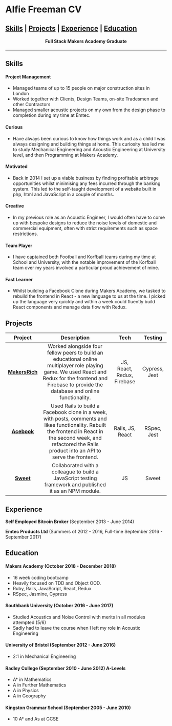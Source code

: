 # Alfie Freeman CV

[Skills](#skills) |  [Projects](#projects) | [Experience](#experience) | [Education](#education)
-----------------

<h4 align=center>Full Stack Makers Academy Graduate</h4>



-----------------
## Skills

#### Project Management

- Managed teams of up to 15 people on major construction sites in London
- Worked together with Clients, Design Teams, on-site Tradesmen and other Contractors
- Managed smaller acoustic projects on my own from the design phase to completion during my time at Emtec.

#### Curious

- Have always been curious to know how things work and as a child I was always designing and building things at home. This curiosity has led me to study Mechanical Engineering and Acoustic Engineering at University level, and then Programming at Makers Academy.   

#### Motivated

- Back in 2014 I set up a viable business by finding profitable arbitrage opportunities whilst minimising any fees incurred through the banking system. This led to the self-taught development of a website built in php, html and JavaScript in a couple of months.

#### Creative

- In my previous role as an Acoustic Engineer, I would often have to come up with bespoke designs to reduce the noise levels of domestic and commercial equipment, often with strict requirements such as space restrictions.

#### Team Player

- I have captained both Football and Korfball teams during my time at School and University, with the notable improvement of the Korfball team over my years involved a particular proud achievement of mine.

#### Fast Learner

- Whilst building a Facebook Clone during Makers Academy, we tasked to rebuild the frontend in React - a new language to us at the time. I picked up the language very quickly and within a week could fluently build React components and manage data flow with Redux.

## Projects

|Project|Description|Tech|Testing|
|:-:|:-:|:-:|:-:|
|[__MakersRich__](https://github.com/toddpla/makersrich) |Worked alongside four fellow peers to build an educational online multiplayer role playing game. We used React and Redux for the frontend and Firebase to provide the database and online functionality. |JS, React, Redux, Firebase|Cypress, Jest|
|[__Acebook__](https://github.com/toddpla/acebook-stars) | Used Rails to build a Facebook clone in a week, with posts, comments and likes functionality. Rebuilt the frontend in React in the second week, and refactored the Rails product into an API to serve the frontend. |Rails, JS, React|RSpec, Jest|
|[__Sweet__](https://github.com/rbbri/sweet)| Collaborated with a colleague to build a JavaScript testing framework and published it as an NPM module. |JS|Sweet|


## Experience

**Self Employed Bitcoin Broker** (September 2013 - June 2014)

**Emtec Products Ltd** (Summers of 2012 - 2016, Full-time September 2016 - September 2017)    

## Education

#### Makers Academy (October 2018 - December 2018)

- 16 week coding bootcamp
- Heavily focused on TDD and Object OOD.
- Ruby, Rails, JavaScript, React, Redux
- RSpec, Jasmine, Cypress

#### Southbank University (October 2016 - June 2017)

- Studied Acoustics and Noise Control with merits in all modules attempted (5/6)
- Sadly had to leave the course when I left my role in Acoustic Engineering

#### University of Bristol (September 2012 - June 2016)

- 2:1 in Mechanical Engineering

#### Radley College (September 2010 - June 2012) A-Levels

- A* in Mathematics
- A in Further Mathematics
- A in Physics
- A in Geography

#### Kingston Grammar School (September 2005 - June 2010)

- 10 A* and As at GCSE
